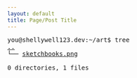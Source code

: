 ```yaml
---
layout: default
title: Page/Post Title
---
```

<pre>
you@shellywell123.dev:~/art$ tree
<a href="https://shellywell123.dev/tree/index.html">..</a>
└── <a href="https://shellywell123.dev/tree/art/art-attack.html">sketchbooks.png</a>

0 directories, 1 files
</pre>